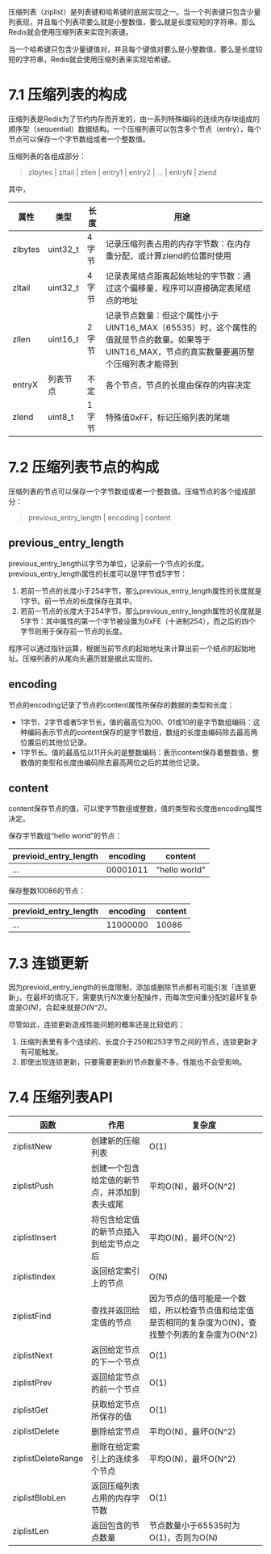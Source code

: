 压缩列表（ziplist）是列表键和哈希键的底层实现之一。当一个列表键只包含少量列表现，并且每个列表项要么就是小整数值，要么就是长度较短的字符串，那么Redis就会使用压缩列表来实现列表键。

当一个哈希键只包含少量键值对，并且每个键值对要么是小整数值，要么是长度较短的字符串，Redis就会使用压缩列表来实现哈希键。

# 7.1 压缩列表的构成

压缩列表是Redis为了节约内存而开发的，由一系列特殊编码的连续内存块组成的顺序型（sequential）数据结构。一个压缩列表可以包含多个节点（entry），每个节点可以保存一个字节数组或者一个整数值。

压缩列表的各组成部分：

> zlbytes | zltail | zllen | entry1 | entry2 | … | entryN | zlend  

其中，

| 属性      | 类型        | 长度   | 用途                                       |
| ------- | --------- | ---- | ---------------------------------------- |
| zlbytes | uint32\_t | 4字节  | 记录压缩列表占用的内存字节数：在内存重分配，或计算zlend的位置时使用     |
| zltail  | uint32\_t | 4字节  | 记录表尾结点距离起始地址的字节数：通过这个偏移量，程序可以直接确定表尾结点的地址 |
| zllen   | uint16\_t | 2字节  | 记录节点数量：但这个属性小于UINT16\_MAX（65535）时，这个属性的值就是节点的数量。如果等于UINT16\_MAX，节点的真实数量要遍历整个压缩列表才能得到 |
| entryX  | 列表节点      | 不定   | 各个节点，节点的长度由保存的内容决定                       |
| zlend   | uint8\_t  | 1字节  | 特殊值0xFF，标记压缩列表的尾端                        |

# 7.2 压缩列表节点的构成

压缩列表的节点可以保存一个字节数组或者一个整数值。压缩节点的各个组成部分：

> previous_entry_length | encoding | content 

## previous_entry_length

previous_entry_length以字节为单位，记录前一个节点的长度。previous_entry_length属性的长度可以是1字节或5字节：

1. 若前一节点的长度小于254字节，那么previous_entry_length属性的长度就是1字节。前一节点的长度保存在其中。
2. 若前一节点的长度大于254字节，那么previous_entry_length属性的长度就是5字节：其中属性的第一个字节被设置为0xFE（十进制254），而之后的四个字节则用于保存前一节点的长度。

程序可以通过指针运算，根据当前节点的起始地址来计算出前一个结点的起始地址。压缩列表的从尾向头遍历就是据此实现的。

## encoding

节点的encoding记录了节点的content属性所保存的数据的类型和长度：

- 1字节、2字节或者5字节长，值的最高位为00、01或10的是字节数组编码：这种编码表示节点的content保存的是字节数组，数组的长度由编码除去最高两位置后的其他位记录。
- 1字节长。值的最高位以11开头的是整数编码：表示content保存着整数值，整数值的类型和长度由编码除去最高两位之后的其他位记录。

## content

content保存节点的值，可以使字节数组或整数，值的类型和长度由encoding属性决定。

保存字节数组“hello world”的节点：

| previoid_entry_length | encoding | content       |
| --------------------- | -------- | ------------- |
| ...                   | 00001011 | "hello world" |

保存整数10086的节点：

| previoid_entry_length | encoding | content |
| --------------------- | -------- | ------- |
| ...                   | 11000000 | 10086   |

# 7.3 连锁更新 

因为previoid_entry_length的长度限制，添加或删除节点都有可能引发「连锁更新」。在最坏的情况下，需要执行*N*次重分配操作，而每次空间重分配的最坏复杂度是*O(N)*，合起来就是*O(N^2)*。

尽管如此，连锁更新造成性能问题的概率还是比较低的：

1. 压缩列表里有多个连续的、长度介于250和253字节之间的节点，连锁更新才有可能触发。
2. 即使出现连锁更新，只要需要更新的节点数量不多，性能也不会受影响。

# 7.4 压缩列表API

| 函数                 | 作用                     | 复杂度                                      |
| ------------------ | ---------------------- | ---------------------------------------- |
| ziplistNew         | 创建新的压缩列表               | O(1)                                     |
| ziplistPush        | 创建一个包含给定值的新节点，并添加到表头或尾 | 平均O(N)，最坏O(N^2)                          |
| ziplistInsert      | 将包含给定值的新节点插入到给定节点之后    | 平均O(N)，最坏O(N^2)                          |
| ziplistIndex       | 返回给定索引上的节点             | O(N)                                     |
| ziplistFind        | 查找并返回给定值的节点            | 因为节点的值可能是一个数组，所以检查节点值和给定值是否相同的复杂度为O(N)，查找整个列表的复杂度为O(N^2) |
| ziplistNext        | 返回给定节点的下一个节点           | O(1)                                     |
| ziplistPrev        | 返回给定节点的前一个节点           | O(1)                                     |
| ziplistGet         | 获取给定节点所保存的值            | O(1)                                     |
| ziplistDelete      | 删除给定节点                 | 平均O(N)，最坏O(N^2)                          |
| ziplistDeleteRange | 删除在给定索引上的连续多个节点        | 平均O(N)，最坏O(N^2)                          |
| ziplistBlobLen     | 返回压缩列表占用的内存字节数         | O(1)                                     |
| ziplistLen         | 返回包含的节点数量              | 节点数量小于65535时为O(1)，否则为O(N)                |


